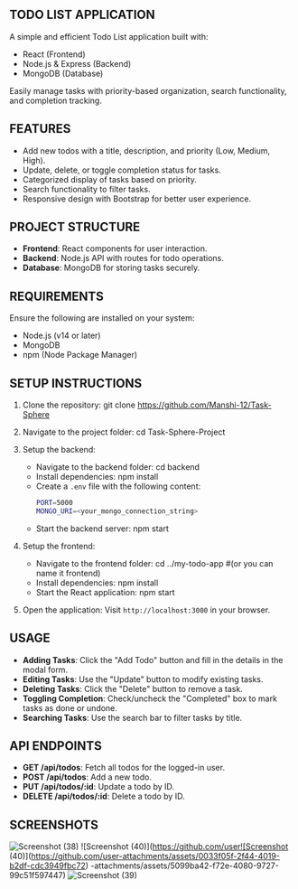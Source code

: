 ## TODO LIST APPLICATION

A simple and efficient Todo List application built with:
- React (Frontend)
- Node.js & Express (Backend)
- MongoDB (Database)

Easily manage tasks with priority-based organization, search functionality, and completion tracking.

## FEATURES

- Add new todos with a title, description, and priority (Low, Medium, High).
- Update, delete, or toggle completion status for tasks.
- Categorized display of tasks based on priority.
- Search functionality to filter tasks.
- Responsive design with Bootstrap for better user experience.


## PROJECT STRUCTURE
- **Frontend**: React components for user interaction.
- **Backend**: Node.js API with routes for todo operations.
- **Database**: MongoDB for storing tasks securely.


## REQUIREMENTS

Ensure the following are installed on your system:
- Node.js (v14 or later)
- MongoDB
- npm (Node Package Manager)


## SETUP INSTRUCTIONS

1. Clone the repository:
   git clone https://github.com/Manshi-12/Task-Sphere

2. Navigate to the project folder:
   cd Task-Sphere-Project

3. Setup the backend:
   - Navigate to the backend folder:
     cd backend
   - Install dependencies:
     npm install
   - Create a `.env` file with the following content:
     ```bash
     PORT=5000
     MONGO_URI=<your_mongo_connection_string>
     ```
   - Start the backend server:
     npm start

4. Setup the frontend:
   - Navigate to the frontend folder:
     cd ../my-todo-app   #(or you can name it frontend)
   - Install dependencies:
     npm install
   - Start the React application:
     npm start

5. Open the application:
   Visit `http://localhost:3000` in your browser.


## USAGE

- **Adding Tasks**: Click the "Add Todo" button and fill in the details in the modal form.
- **Editing Tasks**: Use the "Update" button to modify existing tasks.
- **Deleting Tasks**: Click the "Delete" button to remove a task.
- **Toggling Completion**: Check/uncheck the "Completed" box to mark tasks as done or undone.
- **Searching Tasks**: Use the search bar to filter tasks by title.


## API ENDPOINTS

- **GET /api/todos**: Fetch all todos for the logged-in user.
- **POST /api/todos**: Add a new todo.
- **PUT /api/todos/:id**: Update a todo by ID.
- **DELETE /api/todos/:id**: Delete a todo by ID.


## SCREENSHOTS

![Screenshot (38)](https://github.com/user-attachments/assets/ab0044ad-2d0b-4847-a05b-ac02b705b81e)
![Screenshot (40)](https://github.com/user![Screenshot (40)](https://github.com/user-attachments/assets/0033f05f-2f44-4019-b2df-cdc3949fbc72)
-attachments/assets/5099ba42-f72e-4080-9727-99c51f597447)
![Screenshot (39)](https://github.com/user-attachments/assets/5df3358d-b9c5-41a5-b3b5-8db897745b1c)

